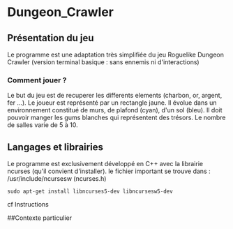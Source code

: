 # Dungeon_Crawler
## Présentation du jeu
Le programme est une adaptation très simplifiée du jeu Roguelike Dungeon Crawler (version terminal basique : sans ennemis ni d'interactions)


### Comment jouer ?
Le but du jeu est de recuperer les differents elements (charbon, or, argent, fer ...). Le joueur est représenté par un rectangle jaune. Il évolue dans un environnement constitué de murs, de plafond (cyan), d'un sol (bleu). Il doit pouvoir manger les gums blanches qui représentent des trésors. Le nombre de salles varie de 5 à 10.

## Langages et librairies
Le programme est exclusivement développé en C++ avec la librairie ncurses (qu'il convient d'installer). 
le fichier important se trouve dans : /usr/include/ncursesw  (ncurses.h)
```
sudo apt-get install libncurses5-dev libncursesw5-dev
```
cf Instructions

##Contexte particulier

